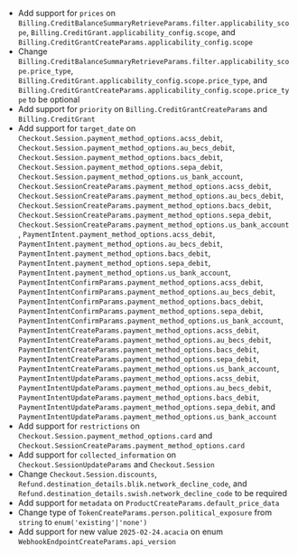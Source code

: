 * Add support for `prices` on `Billing.CreditBalanceSummaryRetrieveParams.filter.applicability_scope`, `Billing.CreditGrant.applicability_config.scope`, and `Billing.CreditGrantCreateParams.applicability_config.scope`
* Change `Billing.CreditBalanceSummaryRetrieveParams.filter.applicability_scope.price_type`, `Billing.CreditGrant.applicability_config.scope.price_type`, and `Billing.CreditGrantCreateParams.applicability_config.scope.price_type` to be optional
* Add support for `priority` on `Billing.CreditGrantCreateParams` and `Billing.CreditGrant`
* Add support for `target_date` on `Checkout.Session.payment_method_options.acss_debit`, `Checkout.Session.payment_method_options.au_becs_debit`, `Checkout.Session.payment_method_options.bacs_debit`, `Checkout.Session.payment_method_options.sepa_debit`, `Checkout.Session.payment_method_options.us_bank_account`, `Checkout.SessionCreateParams.payment_method_options.acss_debit`, `Checkout.SessionCreateParams.payment_method_options.au_becs_debit`, `Checkout.SessionCreateParams.payment_method_options.bacs_debit`, `Checkout.SessionCreateParams.payment_method_options.sepa_debit`, `Checkout.SessionCreateParams.payment_method_options.us_bank_account`, `PaymentIntent.payment_method_options.acss_debit`, `PaymentIntent.payment_method_options.au_becs_debit`, `PaymentIntent.payment_method_options.bacs_debit`, `PaymentIntent.payment_method_options.sepa_debit`, `PaymentIntent.payment_method_options.us_bank_account`, `PaymentIntentConfirmParams.payment_method_options.acss_debit`, `PaymentIntentConfirmParams.payment_method_options.au_becs_debit`, `PaymentIntentConfirmParams.payment_method_options.bacs_debit`, `PaymentIntentConfirmParams.payment_method_options.sepa_debit`, `PaymentIntentConfirmParams.payment_method_options.us_bank_account`, `PaymentIntentCreateParams.payment_method_options.acss_debit`, `PaymentIntentCreateParams.payment_method_options.au_becs_debit`, `PaymentIntentCreateParams.payment_method_options.bacs_debit`, `PaymentIntentCreateParams.payment_method_options.sepa_debit`, `PaymentIntentCreateParams.payment_method_options.us_bank_account`, `PaymentIntentUpdateParams.payment_method_options.acss_debit`, `PaymentIntentUpdateParams.payment_method_options.au_becs_debit`, `PaymentIntentUpdateParams.payment_method_options.bacs_debit`, `PaymentIntentUpdateParams.payment_method_options.sepa_debit`, and `PaymentIntentUpdateParams.payment_method_options.us_bank_account`
* Add support for `restrictions` on `Checkout.Session.payment_method_options.card` and `Checkout.SessionCreateParams.payment_method_options.card`
* Add support for `collected_information` on `Checkout.SessionUpdateParams` and `Checkout.Session`
* Change `Checkout.Session.discounts`, `Refund.destination_details.blik.network_decline_code`, and `Refund.destination_details.swish.network_decline_code` to be required
* Add support for `metadata` on `ProductCreateParams.default_price_data`
* Change type of `TokenCreateParams.person.political_exposure` from `string` to `enum('existing'|'none')`
* Add support for new value `2025-02-24.acacia` on enum `WebhookEndpointCreateParams.api_version`